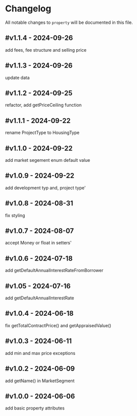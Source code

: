 # Changelog

All notable changes to `property` will be documented in this file.

## #v1.1.4 - 2024-09-26

add fees, fee structure and selling price

## #v1.1.3 - 2024-09-26

update data

## #v1.1.2 - 2024-09-25

refactor, add getPriceCeiling function

## #v1.1.1 - 2024-09-22

rename ProjectType to HousingType

## #v1.1.0 - 2024-09-22

add market segement enum default value

## #v1.0.9 - 2024-09-22

add development typ and, project type'

## #v1.0.8 - 2024-08-31

fix styling

## #v1.0.7 - 2024-08-07

accept Money or float in setters'

## #v1.0.6 - 2024-07-18

add getDefaultAnnualInterestRateFromBorrower

## #v1.05 - 2024-07-16

add getDefaultAnnualInterestRate

## #v1.0.4 - 2024-06-18

fix getTotalContractPrice() and getAppraisedValue()

## #v1.0.3 - 2024-06-11

add min and max price exceptions

## #v1.0.2 - 2024-06-09

add getName() in MarketSegment

## #v1.0.0 - 2024-06-06

add basic property attributes
